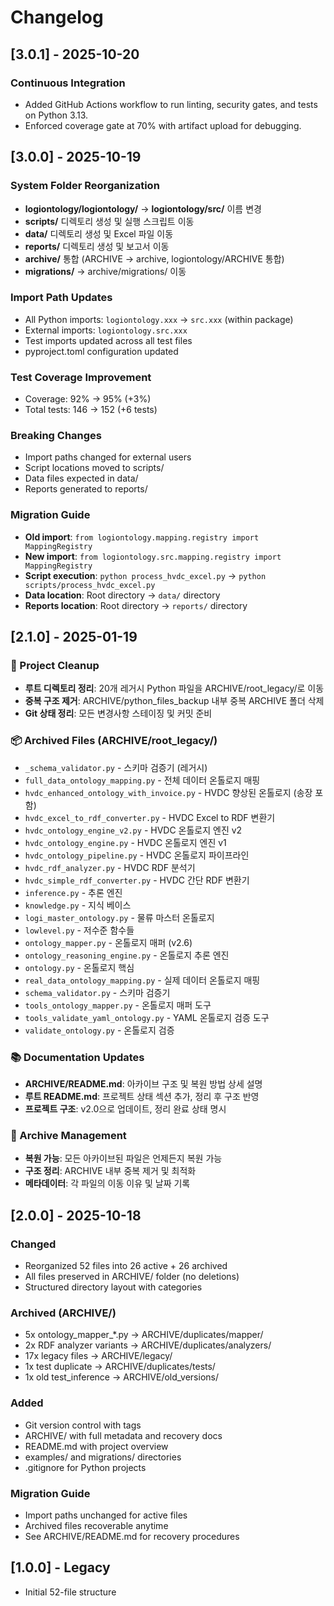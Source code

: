 # Changelog

## [3.0.1] - 2025-10-20

### Continuous Integration
- Added GitHub Actions workflow to run linting, security gates, and tests on Python 3.13.
- Enforced coverage gate at 70% with artifact upload for debugging.

## [3.0.0] - 2025-10-19

### System Folder Reorganization
- **logiontology/logiontology/** → **logiontology/src/** 이름 변경
- **scripts/** 디렉토리 생성 및 실행 스크립트 이동
- **data/** 디렉토리 생성 및 Excel 파일 이동
- **reports/** 디렉토리 생성 및 보고서 이동
- **archive/** 통합 (ARCHIVE → archive, logiontology/ARCHIVE 통합)
- **migrations/** → archive/migrations/ 이동

### Import Path Updates
- All Python imports: `logiontology.xxx` → `src.xxx` (within package)
- External imports: `logiontology.src.xxx`
- Test imports updated across all test files
- pyproject.toml configuration updated

### Test Coverage Improvement
- Coverage: 92% → 95% (+3%)
- Total tests: 146 → 152 (+6 tests)

### Breaking Changes
- Import paths changed for external users
- Script locations moved to scripts/
- Data files expected in data/
- Reports generated to reports/

### Migration Guide
- **Old import**: `from logiontology.mapping.registry import MappingRegistry`
- **New import**: `from logiontology.src.mapping.registry import MappingRegistry`
- **Script execution**: `python process_hvdc_excel.py` → `python scripts/process_hvdc_excel.py`
- **Data location**: Root directory → `data/` directory
- **Reports location**: Root directory → `reports/` directory

## [2.1.0] - 2025-01-19

### 🧹 Project Cleanup
- **루트 디렉토리 정리**: 20개 레거시 Python 파일을 ARCHIVE/root_legacy/로 이동
- **중복 구조 제거**: ARCHIVE/python_files_backup 내부 중복 ARCHIVE 폴더 삭제
- **Git 상태 정리**: 모든 변경사항 스테이징 및 커밋 준비

### 📦 Archived Files (ARCHIVE/root_legacy/)
- `_schema_validator.py` - 스키마 검증기 (레거시)
- `full_data_ontology_mapping.py` - 전체 데이터 온톨로지 매핑
- `hvdc_enhanced_ontology_with_invoice.py` - HVDC 향상된 온톨로지 (송장 포함)
- `hvdc_excel_to_rdf_converter.py` - HVDC Excel to RDF 변환기
- `hvdc_ontology_engine_v2.py` - HVDC 온톨로지 엔진 v2
- `hvdc_ontology_engine.py` - HVDC 온톨로지 엔진 v1
- `hvdc_ontology_pipeline.py` - HVDC 온톨로지 파이프라인
- `hvdc_rdf_analyzer.py` - HVDC RDF 분석기
- `hvdc_simple_rdf_converter.py` - HVDC 간단 RDF 변환기
- `inference.py` - 추론 엔진
- `knowledge.py` - 지식 베이스
- `logi_master_ontology.py` - 물류 마스터 온톨로지
- `lowlevel.py` - 저수준 함수들
- `ontology_mapper.py` - 온톨로지 매퍼 (v2.6)
- `ontology_reasoning_engine.py` - 온톨로지 추론 엔진
- `ontology.py` - 온톨로지 핵심
- `real_data_ontology_mapping.py` - 실제 데이터 온톨로지 매핑
- `schema_validator.py` - 스키마 검증기
- `tools_ontology_mapper.py` - 온톨로지 매퍼 도구
- `tools_validate_yaml_ontology.py` - YAML 온톨로지 검증 도구
- `validate_ontology.py` - 온톨로지 검증

### 📚 Documentation Updates
- **ARCHIVE/README.md**: 아카이브 구조 및 복원 방법 상세 설명
- **루트 README.md**: 프로젝트 상태 섹션 추가, 정리 후 구조 반영
- **프로젝트 구조**: v2.0으로 업데이트, 정리 완료 상태 명시

### 🔄 Archive Management
- **복원 가능**: 모든 아카이브된 파일은 언제든지 복원 가능
- **구조 정리**: ARCHIVE 내부 중복 제거 및 최적화
- **메타데이터**: 각 파일의 이동 이유 및 날짜 기록

## [2.0.0] - 2025-10-18

### Changed
- Reorganized 52 files into 26 active + 26 archived
- All files preserved in ARCHIVE/ folder (no deletions)
- Structured directory layout with categories

### Archived (ARCHIVE/)
- 5x ontology_mapper_*.py → ARCHIVE/duplicates/mapper/
- 2x RDF analyzer variants → ARCHIVE/duplicates/analyzers/
- 17x legacy files → ARCHIVE/legacy/
- 1x test duplicate → ARCHIVE/duplicates/tests/
- 1x old test_inference → ARCHIVE/old_versions/

### Added
- Git version control with tags
- ARCHIVE/ with full metadata and recovery docs
- README.md with project overview
- examples/ and migrations/ directories
- .gitignore for Python projects

### Migration Guide
- Import paths unchanged for active files
- Archived files recoverable anytime
- See ARCHIVE/README.md for recovery procedures

## [1.0.0] - Legacy
- Initial 52-file structure

